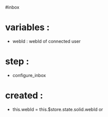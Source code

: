 #inbox

# variables :
- webId : webId of connected user


# step :
- configure_inbox


# created :
-   this.webId = this.$store.state.solid.webId or
